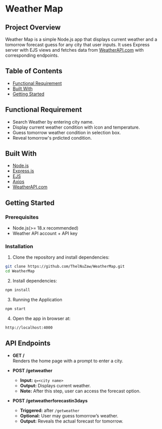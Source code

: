 # Weather Map 

## Project Overview
Weather Map is a simple Node.js app that displays current weather and a tomorrow forecast guess for any city that user inputs. It uses Express server with EJS views and fetches data from [WeatherAPI.com](https://openweathermap.org/api) with corresponding endpoints.

## Table of Contents
- [Functional Requirement](#funreq)
- [Built With](#builtwith)
- [Getting Started](#getting-s)

## Functional Requirement
- Search Weather by entering city name.
- Display current weather condition with icon and temperature.
- Guess tomorrow weather condition in selection box.
- Reveal tomorrow's prdicted condition.

## Built With
- [Node.js](https://nodejs.org/en)
- [Express.js](https://expressjs.com/)
- [EJS](https://ejs.co/)
- [Axios](https://axios-http.com/docs/intro)
- [WeatherAPI.com](https://openweathermap.org/api)

## Getting Started
### Prerequisites
- Node.js(>= 18.x recommended)
- Weather API account + API key

### Installation
1. Clone the repository and install dependencies:
```bash
git clone https://github.com/ThelNuZaw/WeatherMap.git
cd WeatherMap
```
2. Install dependencies:
```bash
npm install
```
3. Running the Application
```bash
npm start
```
4. Open the app in browser at:
```bash
http://localhost:4000
```
## API Endpoints

- **GET /**  
  Renders the home page with a prompt to enter a city.

- **POST /getweather**  
  - **Input:** `q=<city name>`  
  - **Output:** Displays current weather.
  - **Note:** After this step, user can access the forecast option.

- **POST /getweatherforecastin3days**  
  - **Triggered:** after `/getweather`  
  - **Optional:** User may guess tomorrow’s weather.
  - **Output:** Reveals the actual forecast for tomorrow.
